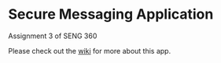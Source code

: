 # Secure Messaging Application

Assignment 3 of SENG 360

Please check out the [wiki](wiki/Home) for more about this app.
